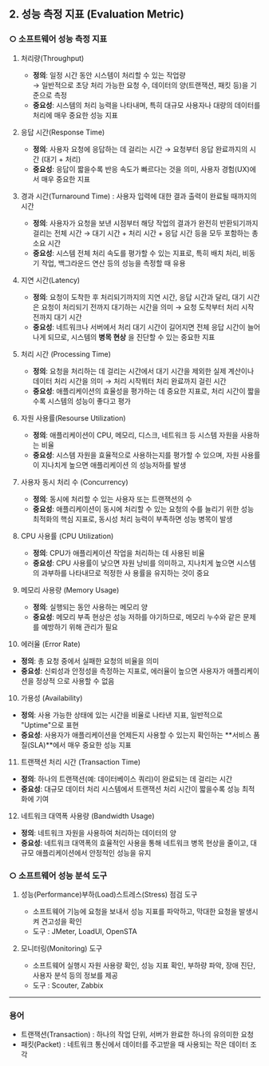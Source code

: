 ## 2. 성능 측정 지표 (Evaluation Metric)


### ○ 소프트웨어 성능 측정 지표 

1. 처리량(Throughput) 
   - **정의**: 일정 시간 동안 시스템이 처리할 수 있는 작업량  
     → 일반적으로 초당 처리 가능한 요청 수, 데이터의 양(트랜잭션, 패킷 등)을 기준으로 측정
   - **중요성**: 시스템의 처리 능력을 나타내며, 특히 대규모 사용자나 대량의 데이터를 처리에 매우 중요한 성능 지표
   
2. 응답 시간(Response Time) 
   - **정의**: 사용자 요청에 응답하는 데 걸리는 시간
     → 요청부터 응답 완료까지의 시간 (대기 + 처리)
   - **중요성**: 응답이 짧을수록 반응 속도가 빠르다는 것을 의미, 사용자 경험(UX)에서 매우 중요한 지표

3. 경과 시간(Turnaround Time) : 사용자 입력에 대한 결과 출력이 완료될 때까지의 시간
   - **정의**: 사용자가 요청을 보낸 시점부터 해당 작업의 결과가 완전히 반환되기까지 걸리는 전체 시간
     → 대기 시간 + 처리 시간 + 응답 시간 등을 모두 포함하는 총 소요 시간
   - **중요성**: 시스템 전체 처리 속도를 평가할 수 있는 지표로, 특히 배치 처리, 비동기 작업, 백그라운드 연산 등의 성능을 측정할 때 유용

4. 지연 시간(Latency)
   - **정의**: 요청이 도착한 후 처리되기까지의 지연 시간, 응답 시간과 달리, 대기 시간은 요청이 처리되기 전까지 대기하는 시간을 의미
     → 요청 도착부터 처리 시작 전까지 대기 시간
   - **중요성**: 네트워크나 서버에서 처리 대기 시간이 길어지면 전체 응답 시간이 늘어나게 되므로, 시스템의 **병목 현상** 을 진단할 수 있는 중요한 지표

5. 처리 시간 (Processing Time)
   - **정의**: 요청을 처리하는 데 걸리는 시간에서 대기 시간을 제외한 실제 계산이나 데이터 처리 시간을 의미
     → 처리 시작붜터 처리 완료까지 걸린 시간
   - **중요성**: 애플리케이션의 효율성을 평가하는 데 중요한 지표로, 처리 시간이 짧을수록 시스템의 성능이 좋다고 평가
    
6. 자원 사용률(Resourse Utilization) 
   - **정의**: 애플리케이션이 CPU, 메모리, 디스크, 네트워크 등 시스템 자원을 사용하는 비율
   - **중요성**: 시스템 자원을 효율적으로 사용하는지를 평가할 수 있으며, 자원 사용률이 지나치게 높으면 애플리케이션 의 성능저하를 발생

7. 사용자 동시 처리 수 (Concurrency)
   - **정의**: 동시에 처리할 수 있는 사용자 또는 트랜잭션의 수
   - **중요성**: 애플리케이션이 동시에 처리할 수 있는 요청의 수를 늘리기 위한 성능 최적화의 핵심 지표로, 동시성 처리 능력이 부족하면 성능 병목이 발생
   
8. CPU 사용률 (CPU Utilization)
   - **정의**: CPU가 애플리케이션 작업을 처리하는 데 사용된 비율
   - **중요성**: CPU 사용률이 낮으면 자원 낭비를 의미하고, 지나치게 높으면 시스템의 과부하를 나타내므로 적정한 사 용률을 유지하는 것이 중요
   
9. 메모리 사용량 (Memory Usage)
   - **정의**: 실행되는 동안 사용하는 메모리 양
   - **중요성**: 메모리 부족 현상은 성능 저하를 야기하므로, 메모리 누수와 같은 문제를 예방하기 위해 관리가 필요
   
10. 에러율 (Error Rate)
   - **정의**: 총 요청 중에서 실패한 요청의 비율을 의미
   - **중요성**: 신뢰성과 안정성을 측정하는 지표로, 에러율이 높으면 사용자가 애플리케이션을 정상적 으로 사용할 수 없음

10. 가용성 (Availability)
   - **정의**: 사용 가능한 상태에 있는 시간을 비율로 나타낸 지표, 일반적으로 "Uptime"으로 표현
   - **중요성**: 사용자가 애플리케이션을 언제든지 사용할 수 있는지 확인하는 **서비스 품질(SLA)**에서 매우 중요한 성능 지표

11. 트랜잭션 처리 시간 (Transaction Time)
   - **정의**: 하나의 트랜잭션(예: 데이터베이스 쿼리)이 완료되는 데 걸리는 시간
   - **중요성**: 대규모 데이터 처리 시스템에서 트랜잭션 처리 시간이 짧을수록 성능 최적화에 기여

12. 네트워크 대역폭 사용량 (Bandwidth Usage)
   - **정의**: 네트워크 자원을 사용하여 처리하는 데이터의 양
   - **중요성**: 네트워크 대역폭의 효율적인 사용을 통해 네트워크 병목 현상을 줄이고, 대규모 애플리케이션에서 안정적인 성능을 유지

### ○ 소프트웨어 성능 분석 도구
1. 성능(Performance)부하(Load)스트레스(Stress) 점검 도구 
    - 소프트웨어 기능에 요청을 보내서 성능 지표를 파악하고, 막대한 요청을 발생시켜 견고성을 확인
    - 도구 : JMeter, LoadUI, OpenSTA

2. 모니터링(Monitoring) 도구
    - 소프트웨어 실행시 자원 사용량 확인, 성능 지표 확인, 부하량 파악, 장애 진단, 사용자 분석 등의 정보를 제공
    - 도구 : Scouter, Zabbix

---
### 용어 
- 트랜잭션(Transaction) : 하나의 작업 단위, 서버가 완료한 하나의 유의미한 요청
- 패킷(Packet) : 네트워크 통신에서 데이터를 주고받을 때 사용되는 작은 데이터 조각


